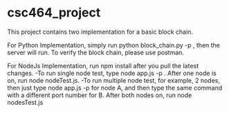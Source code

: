 # csc464_project

This project contains two implementation for a basic block chain.

For Python Implementation, simply run python block_chain.py -p <port number>, then the server will run. To verify the block chain, please use postman.

For NodeJs Implementation, run npm install after you pull the latest changes. 
-To run single node test, type node app.js -p <port number>. After one node is on, run node nodeTest.js.
-To run multiple node test, for example, 2 nodes, then just type node app.js -p <port number> for node A, and then type the same command with a different port number for B.
After both nodes on, run node nodesTest.js
